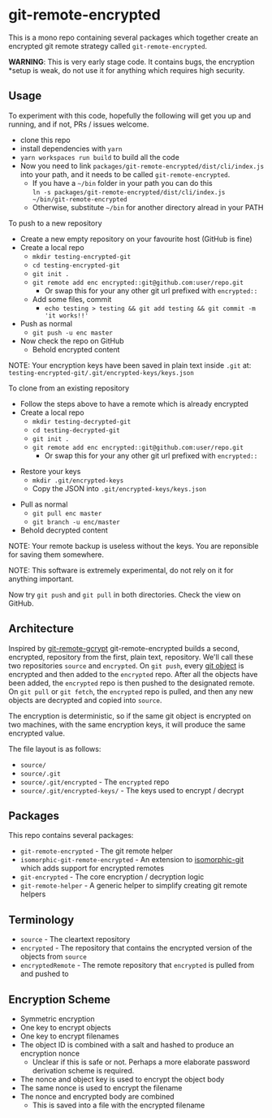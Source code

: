 # git-remote-encrypted

This is a mono repo containing several packages which together create an
encrypted git remote strategy called `git-remote-encrypted`.

**WARNING**: This is very early stage code. It contains bugs, the encryption
\*setup is weak, do not use it for anything which requires high security.

## Usage

To experiment with this code, hopefully the following will get you up and
running, and if not, PRs / issues welcome.

- clone this repo
- install dependencies with `yarn`
- `yarn workspaces run build` to build all the code
- Now you need to link `packages/git-remote-encrypted/dist/cli/index.js` into
  your path, and it needs to be called `git-remote-encrypted`.
  - If you have a `~/bin` folder in your path you can do this  
    `ln -s packages/git-remote-encrypted/dist/cli/index.js ~/bin/git-remote-encrypted`
  - Otherwise, substitute `~/bin` for another directory alread in your PATH

To push to a new repository

- Create a new empty repository on your favourite host (GitHub is fine)
- Create a local repo
  - `mkdir testing-encrypted-git`
  - `cd testing-encrypted-git`
  - `git init .`
  - `git remote add enc encrypted::git@github.com:user/repo.git`
    - Or swap this for your any other git url prefixed with `encrypted::`
  - Add some files, commit
    - `echo testing > testing && git add testing && git commit -m 'it works!!'`
- Push as normal
  - `git push -u enc master`
- Now check the repo on GitHub
  - Behold encrypted content

NOTE: Your encryption keys have been saved in plain text inside `.git` at:
`testing-encrypted-git/.git/encrypted-keys/keys.json`

To clone from an existing repository

- Follow the steps above to have a remote which is already encrypted
- Create a local repo
  - `mkdir testing-decrypted-git`
  - `cd testing-decrypted-git`
  - `git init .`
  - `git remote add enc encrypted::git@github.com:user/repo.git`
    - Or swap this for your any other git url prefixed with `encrypted::`

* Restore your keys
  - `mkdir .git/encrypted-keys`
  - Copy the JSON into `.git/encrypted-keys/keys.json`

- Pull as normal
  - `git pull enc master`
  - `git branch -u enc/master`
- Behold decrypted content

NOTE: Your remote backup is useless without the keys. You are reponsible for
saving them somewhere.

NOTE: This software is extremely experimental, do not rely on it for anything
important.

Now try `git push` and `git pull` in both directories. Check the view on GitHub.

## Architecture

Inspired by [git-remote-gcrypt]() git-remote-encrypted builds a second,
encrypted, repository from the first, plain text, repository. We'll call
these two repositories `source` and `encrypted`. On `git push`, every [git
object](https://git-scm.com/book/en/v2/Git-Internals-Git-Objects) is
encrypted and then added to the `encrypted` repo. After all the objects have
been added, the `encrypted` repo is then pushed to the designated remote. On
`git pull` or `git fetch`, the `encrypted` repo is pulled, and then any new
objects are decrypted and copied into `source`.

The encryption is deterministic, so if the same git object is encrypted on
two machines, with the same encryption keys, it will produce the same
encrypted value.

The file layout is as follows:

- `source/`
- `source/.git`
- `source/.git/encrypted` - The `encrypted` repo
- `source/.git/encrypted-keys/` - The keys used to encrypt / decrypt

## Packages

This repo contains several packages:

- `git-remote-encrypted` - The git remote helper
- `isomorphic-git-remote-encrypted` - An extension to
  [isomorphic-git](https://isomorphic-git.org/) which adds support for
  encrypted remotes
- `git-encrypted` - The core encryption / decryption logic
- `git-remote-helper` - A generic helper to simplify creating git remote
  helpers

## Terminology

- `source` - The cleartext repository
- `encrypted` - The repository that contains the encrypted version of the
  objects from `source`
- `encryptedRemote` - The remote repository that `encrypted` is pulled from and
  pushed to

## Encryption Scheme

- Symmetric encryption
- One key to encrypt objects
- One key to encrypt filenames
- The object ID is combined with a salt and hashed to produce an encryption nonce
  - Unclear if this is safe or not. Perhaps a more elaborate password derivation scheme is required.
- The nonce and object key is used to encrypt the object body
- The same nonce is used to encrypt the filename
- The nonce and encrypted body are combined
  - This is saved into a file with the encrypted filename
